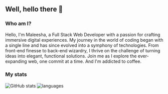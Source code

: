 ## Well, hello there 👋

### Who am I?

Hello, I'm Maleesha, a Full Stack Web Developer with a passion for crafting immersive digital experiences.
My journey in the world of coding began with a single line and has since evolved into a symphony of technologies. 
From front-end finesse to back-end wizardry, I thrive on the challenge of turning ideas into elegant, functional solutions.
Join me as I explore the ever-expanding web, one commit at a time.
And I'm addicted to coffee.

### My stats

<img align="center" src="https://github-readme-stats.vercel.app/api?username=maleeshax98&show_icons=true&include_all_commits=true&theme=dracula" alt="GitHub stats" />
<img align="center" src="https://github-readme-stats.vercel.app/api/top-langs/?username=maleeshax98&&exclude_repo=maleeshax98&layout=compact&theme=dracula" alt="languages"/>
